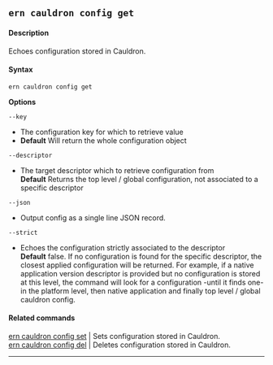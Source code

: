 ## `ern cauldron config get`

#### Description

Echoes configuration stored in Cauldron.

#### Syntax

`ern cauldron config get`  

**Options**  

`--key`

* The configuration key for which to retrieve value
* **Default**  Will return the whole configuration object

`--descriptor`

* The target descriptor which to retrieve configuration from  
**Default**  Returns the top level / global configuration, not associated to a specific descriptor

`--json`

* Output config as a single line JSON record.

`--strict`

* Echoes the configuration strictly associated to the descriptor  
**Default**  false. If no configuration is found for the specific descriptor, the closest applied configuration will be returned. For example, if a native application version descriptor is provided but no configuration is stored at this level, the command will look for a configuration -until it finds one- in the platform level, then native application and finally top level / global cauldron config.

#### Related commands

[ern cauldron config set] | Sets configuration stored in Cauldron.  
[ern cauldron config del] | Deletes configuration stored in Cauldron.

_________
[ern cauldron config set]: ./set.md
[ern cauldron config del]: ./del.md